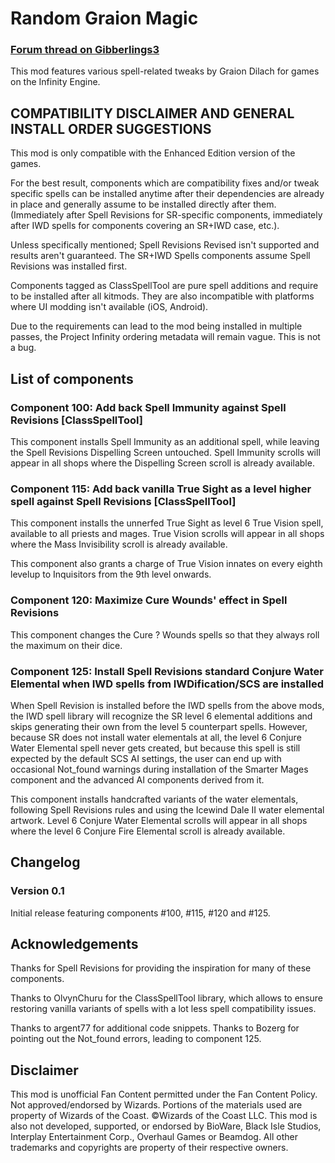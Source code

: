# Random Graion Magic

### [Forum thread on Gibberlings3](https://www.gibberlings3.net/forums/topic/36797-random-graion-magic/)

This mod features various spell-related tweaks by Graion Dilach for games on the Infinity Engine.

## __COMPATIBILITY DISCLAIMER AND GENERAL INSTALL ORDER SUGGESTIONS__

This mod is only compatible with the Enhanced Edition version of the games.

For the best result, components which are compatibility fixes and/or tweak specific spells can be installed anytime after their dependencies are already in place and generally assume to be installed directly after them. (Immediately after Spell Revisions for SR-specific components, immediately after IWD spells for components covering an SR+IWD case, etc.).

Unless specifically mentioned; Spell Revisions Revised isn't supported and results aren't guaranteed. The SR+IWD Spells components assume Spell Revisions was installed first.

Components tagged as ClassSpellTool are pure spell additions and require to be installed after all kitmods. They are also incompatible with platforms where UI modding isn't available (iOS, Android).

Due to the requirements can lead to the mod being installed in multiple passes, the Project Infinity ordering metadata will remain vague. This is not a bug.

## List of components

### Component 100: Add back Spell Immunity against Spell Revisions \[ClassSpellTool\]

This component installs Spell Immunity as an additional spell, while leaving the Spell Revisions Dispelling Screen untouched. Spell Immunity scrolls will appear in all shops where the Dispelling Screen scroll is already available.

### Component 115: Add back vanilla True Sight as a level higher spell against Spell Revisions \[ClassSpellTool\]

This component installs the unnerfed True Sight as level 6 True Vision spell, available to all priests and mages. True Vision scrolls will appear in all shops where the Mass Invisibility scroll is already available.

This component also grants a charge of True Vision innates on every eighth levelup to Inquisitors from the 9th level onwards.

### Component 120: Maximize Cure Wounds' effect in Spell Revisions

This component changes the Cure ? Wounds spells so that they always roll the maximum on their dice.

### Component 125: Install Spell Revisions standard Conjure Water Elemental when IWD spells from IWDification/SCS are installed

When Spell Revision is installed before the IWD spells from the above mods, the IWD spell library will recognize the SR level 6 elemental additions and skips generating their own from the level 5 counterpart spells. However, because SR does not install water elementals at all, the level 6 Conjure Water Elemental spell never gets created, but because this spell is still expected by the default SCS AI settings, the user can end up with occasional Not_found warnings during installation of the Smarter Mages component and the advanced AI components derived from it.

This component installs handcrafted variants of the water elementals, following Spell Revisions rules and using the Icewind Dale II water elemental artwork. Level 6 Conjure Water Elemental scrolls will appear in all shops where the level 6 Conjure Fire Elemental scroll is already available.

## Changelog

### Version 0.1

Initial release featuring components #100, #115, #120 and #125.

## Acknowledgements

Thanks for Spell Revisions for providing the inspiration for many of these components.

Thanks to OlvynChuru for the ClassSpellTool library, which allows to ensure restoring vanilla variants of spells with a lot less spell compatibility issues.

Thanks to argent77 for additional code snippets. Thanks to Bozerg for pointing out the Not_found errors, leading to component 125.

## Disclaimer

This mod is unofficial Fan Content permitted under the Fan Content Policy. Not approved/endorsed by Wizards. Portions of the materials used are property of Wizards of the Coast. ©Wizards of the Coast LLC. This mod is also not developed, supported, or endorsed by BioWare, Black Isle Studios, Interplay Entertainment Corp., Overhaul Games or Beamdog. All other trademarks and copyrights are property of their respective owners.
